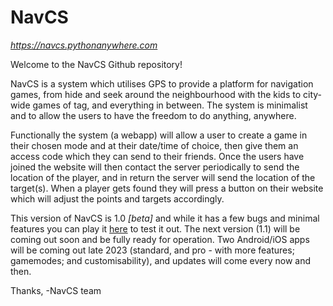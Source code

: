# NavCS
*https://navcs.pythonanywhere.com*

Welcome to the NavCS Github repository!

NavCS is a system which utilises GPS to provide a platform for navigation games, from hide and seek around the neighbourhood with the kids to city-wide games of tag, and everything in between. The system is minimalist and to allow the users to have the freedom to do anything, anywhere.

Functionally the system (a webapp) will allow a user to create a game in their chosen mode and at their date/time of choice, then give them an access code which they can send to their friends. Once the users have joined the website will then contact the server periodically to send the location of the player, and in return the server will send the location of the target(s). When a player gets found they will press a button on their website which will adjust the points and targets accordingly.

This version of NavCS is 1.0 _[beta]_ and while it has a few bugs and minimal features you can play it [here](https://navcs.azurewebsites.net) to test it out. The next version (1.1) will be coming out soon and be fully ready for operation. Two Android/iOS apps will be coming out late 2023 (standard, and pro - with more features; gamemodes; and customisability), and updates will come every now and then.

Thanks, -NavCS team
